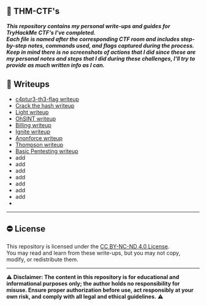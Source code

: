 ## 🚩 THM-CTF's

<i>**This repository contains my personal write-ups and guides for TryHackMe CTF's I've completed.**</i>  
<i>**Each file is named after the corresponding CTF room and includes step-by-step notes, commands used, and flags captured during the process.**</i>
<i>**Keep in mind there is no screenshots of actions that I did since these are my personal notes and steps that I did during these challenges, I'll try to provide as much written info as I can.**</i>

## 📄 Writeups

- [c4ptur3-th3-flag writeup](https://github.com/mauzware/THM-CTFs/blob/main/c4ptur3-th3-fl4g.md)
- [Crack the hash writeup](https://github.com/mauzware/THM-CTFs/blob/main/Crack%20the%20hash.md)
- [Light writeup](https://github.com/mauzware/THM-CTFs/tree/main)
- [OhSINT writeup](https://github.com/mauzware/THM-CTFs/blob/main/OhSINT.md)
- [Billing writeup](https://github.com/mauzware/THM-CTFs/blob/main/Billing.md)
- [Ignite writeup](https://github.com/mauzware/THM-CTFs/blob/main/Ignite.md)
- [Anonforce writeup](https://github.com/mauzware/THM-CTFs/blob/main/Anonforce.md)
- [Thompson writeup](https://github.com/mauzware/THM-CTFs/blob/main/Thompson.md)
- [Basic Pentesting writeup](https://github.com/mauzware/THM-CTFs/blob/main/Basic%20Pentesting.md)
- add
- add
- add
- add
- add
- add
- add
- 

---

## ⛔️ License

This repository is licensed under the [CC BY-NC-ND 4.0 License](https://creativecommons.org/licenses/by-nc-nd/4.0/).  
You may read and learn from these write-ups, but you may not copy, modify, or redistribute them.

---

⚠️ **Disclaimer: The content in this repository is for educational and informational purposes only; the author holds no responsibility for misuse. 
Ensure proper authorization before use, act responsibly at your own risk, and comply with all legal and ethical guidelines.** ⚠️
